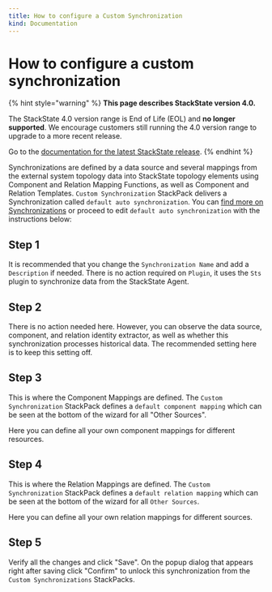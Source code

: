 ```yaml
---
title: How to configure a Custom Synchronization
kind: Documentation
---
```


# How to configure a custom synchronization

{% hint style="warning" %}
**This page describes StackState version 4.0.**

The StackState 4.0 version range is End of Life \(EOL\) and **no longer supported**. We encourage customers still running the 4.0 version range to upgrade to a more recent release.

Go to the [documentation for the latest StackState release](https://docs.stackstate.com/).
{% endhint %}

Synchronizations are defined by a data source and several mappings from the external system topology data into StackState topology elements using Component and Relation Mapping Functions, as well as Component and Relation Templates. `Custom Synchronization` StackPack delivers a Synchronization called `default auto synchronization`. You can [find more on Synchronizations](../synchronizations_and_templated_files.md) or proceed to edit `default auto synchronization` with the instructions below:

## Step 1

It is recommended that you change the `Synchronization Name` and add a `Description` if needed. There is no action required on `Plugin`, it uses the `Sts` plugin to synchronize data from the StackState Agent.

## Step 2

There is no action needed here. However, you can observe the data source, component, and relation identity extractor, as well as whether this synchronization processes historical data. The recommended setting here is to keep this setting off.

## Step 3

This is where the Component Mappings are defined. The `Custom Synchronization` StackPack defines a `default component mapping` which can be seen at the bottom of the wizard for all "Other Sources".

Here you can define all your own component mappings for different resources.

## Step 4

This is where the Relation Mappings are defined. The `Custom Synchronization` StackPack defines a `default relation mapping` which can be seen at the bottom of the wizard for all `Other Sources`.

Here you can define all your own relation mappings for different sources.

## Step 5

Verify all the changes and click "Save". On the popup dialog that appears right after saving click "Confirm" to unlock this synchronization from the `Custom Synchronizations` StackPacks.

